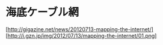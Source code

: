 

# 海底ケーブル網
[http://gigazine.net/news/20120713-mapping-the-internet/]
[http://i.gzn.jp/img/2012/07/13/mapping-the-internet/01.png]
